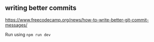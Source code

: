 ## writing better commits

https://www.freecodecamp.org/news/how-to-write-better-git-commit-messages/

Run using `npm run dev`
